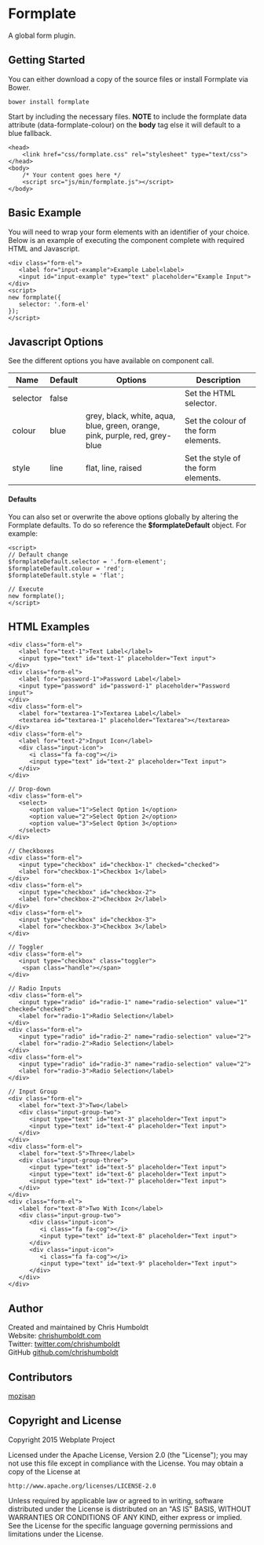 # Formplate
A global form plugin.

## Getting Started
You can either download a copy of the source files or install Formplate via Bower.

```
bower install formplate
```

Start by including the necessary files. **NOTE** to include the formplate data attribute (data-formplate-colour) on the **body** tag else it will default to a blue fallback.

```
<head>
	<link href="css/formplate.css" rel="stylesheet" type="text/css">
</head>
<body>
    /* Your content goes here */
    <script src="js/min/formplate.js"></script>
</body>
```

## Basic Example
You will need to wrap your form elements with an identifier of your choice. Below is an example of executing the component complete with required HTML and Javascript.
```
<div class="form-el">
   <label for="input-example">Example Label<label>
   <input id="input-example" type="text" placeholder="Example Input">
</div>
<script>
new formplate({
   selector: '.form-el'
});
</script>
```

## Javascript Options
See the different options you have available on component call.

| Name | Default | Options | Description |
| ---- | ---- | ---- | ---- |
| selector | false | | Set the HTML selector. |
| colour | blue | grey, black, white, aqua, blue, green, orange, pink, purple, red, grey-blue | Set the colour of the form elements. |
| style | line | flat, line, raised | Set the style of the form elements. |

#### Defaults
You can also set or overwrite the above options globally by altering the Formplate defaults. To do so reference the **$formplateDefault** object. For example:

```
<script>
// Default change
$formplateDefault.selector = '.form-element';
$formplateDefault.colour = 'red';
$formplateDefault.style = 'flat';

// Execute
new formplate();
</script>
```

## HTML Examples
```
<div class="form-el">
   <label for="text-1">Text Label</label>
   <input type="text" id="text-1" placeholder="Text input">
</div>
<div class="form-el">
   <label for="password-1">Password Label</label>
   <input type="password" id="password-1" placeholder="Password input">
</div>
<div class="form-el">
   <label for="textarea-1">Textarea Label</label>
   <textarea id="textarea-1" placeholder="Textarea"></textarea>
</div>
<div class="form-el">
   <label for="text-2">Input Icon</label>
   <div class="input-icon">
      <i class="fa fa-cog"></i>
      <input type="text" id="text-2" placeholder="Text input">
   </div>
</div>

// Drop-down
<div class="form-el">
   <select>
      <option value="1">Select Option 1</option>
      <option value="2">Select Option 2</option>
      <option value="3">Select Option 3</option>
   </select>
</div>

// Checkboxes
<div class="form-el">
   <input type="checkbox" id="checkbox-1" checked="checked">
   <label for="checkbox-1">Checkbox 1</label>
</div>
<div class="form-el">
   <input type="checkbox" id="checkbox-2">
   <label for="checkbox-2">Checkbox 2</label>
</div>
<div class="form-el">
   <input type="checkbox" id="checkbox-3">
   <label for="checkbox-3">Checkbox 3</label>
</div>

// Toggler
<div class="form-el">
   <input type="checkbox" class="toggler">
	<span class="handle"></span>
</div>

// Radio Inputs
<div class="form-el">
   <input type="radio" id="radio-1" name="radio-selection" value="1" checked="checked">
   <label for="radio-1">Radio Selection</label>
</div>
<div class="form-el">
   <input type="radio" id="radio-2" name="radio-selection" value="2">
   <label for="radio-2">Radio Selection</label>
</div>
<div class="form-el">
   <input type="radio" id="radio-3" name="radio-selection" value="2">
   <label for="radio-3">Radio Selection</label>
</div>

// Input Group
<div class="form-el">
   <label for="text-3">Two</label>
   <div class="input-group-two">
      <input type="text" id="text-3" placeholder="Text input">
      <input type="text" id="text-4" placeholder="Text input">
   </div>
</div>
<div class="form-el">
   <label for="text-5">Three</label>
   <div class="input-group-three">
      <input type="text" id="text-5" placeholder="Text input">
      <input type="text" id="text-6" placeholder="Text input">
      <input type="text" id="text-7" placeholder="Text input">
   </div>
</div>
<div class="form-el">
   <label for="text-8">Two With Icon</label>
   <div class="input-group-two">
      <div class="input-icon">
         <i class="fa fa-cog"></i>
         <input type="text" id="text-8" placeholder="Text input">
      </div>
      <div class="input-icon">
         <i class="fa fa-cog"></i>
         <input type="text" id="text-9" placeholder="Text input">
      </div>
   </div>
</div>
```

## Author
Created and maintained by Chris Humboldt<br>
Website: <a href="http://chrishumboldt.com/">chrishumboldt.com</a><br>
Twitter: <a href="https://twitter.com/chrishumboldt">twitter.com/chrishumboldt</a><br>
GitHub <a href="https://github.com/chrishumboldt">github.com/chrishumboldt</a><br>

## Contributors
[mozisan](https://github.com/mozisan)

## Copyright and License
Copyright 2015 Webplate Project

Licensed under the Apache License, Version 2.0 (the "License");
you may not use this file except in compliance with the License.
You may obtain a copy of the License at

    http://www.apache.org/licenses/LICENSE-2.0

Unless required by applicable law or agreed to in writing, software
distributed under the License is distributed on an "AS IS" BASIS,
WITHOUT WARRANTIES OR CONDITIONS OF ANY KIND, either express or implied.
See the License for the specific language governing permissions and
limitations under the License.
